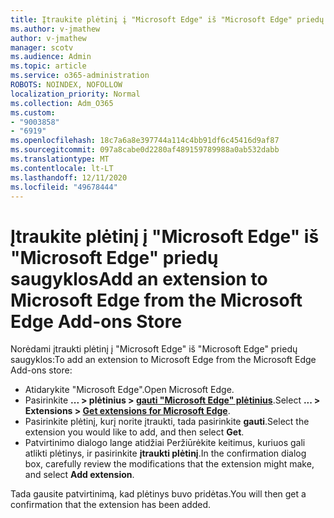 ```yaml
---
title: Įtraukite plėtinį į "Microsoft Edge" iš "Microsoft Edge" priedų saugyklos
ms.author: v-jmathew
author: v-jmathew
manager: scotv
ms.audience: Admin
ms.topic: article
ms.service: o365-administration
ROBOTS: NOINDEX, NOFOLLOW
localization_priority: Normal
ms.collection: Adm_O365
ms.custom:
- "9003858"
- "6919"
ms.openlocfilehash: 18c7a6a8e397744a114c4bb91df6c45416d9af87
ms.sourcegitcommit: 097a8cabe0d2280af489159789988a0ab532dabb
ms.translationtype: MT
ms.contentlocale: lt-LT
ms.lasthandoff: 12/11/2020
ms.locfileid: "49678444"
---
```

# <a name="add-an-extension-to-microsoft-edge-from-the-microsoft-edge-add-ons-store"></a><span data-ttu-id="1eace-102">Įtraukite plėtinį į "Microsoft Edge" iš "Microsoft Edge" priedų saugyklos</span><span class="sxs-lookup"><span data-stu-id="1eace-102">Add an extension to Microsoft Edge from the Microsoft Edge Add-ons Store</span></span>

<span data-ttu-id="1eace-103">Norėdami įtraukti plėtinį į "Microsoft Edge" iš "Microsoft Edge" priedų saugyklos:</span><span class="sxs-lookup"><span data-stu-id="1eace-103">To add an extension to Microsoft Edge from the Microsoft Edge Add-ons store:</span></span>

- <span data-ttu-id="1eace-104">Atidarykite "Microsoft Edge".</span><span class="sxs-lookup"><span data-stu-id="1eace-104">Open Microsoft Edge.</span></span>
- <span data-ttu-id="1eace-105">Pasirinkite **... > plėtinius > [gauti "Microsoft Edge" plėtinius](https://go.microsoft.com/fwlink/?linkid=2136408)**.</span><span class="sxs-lookup"><span data-stu-id="1eace-105">Select **... > Extensions > [Get extensions for Microsoft Edge](https://go.microsoft.com/fwlink/?linkid=2136408)**.</span></span>
- <span data-ttu-id="1eace-106">Pasirinkite plėtinį, kurį norite įtraukti, tada pasirinkite **gauti**.</span><span class="sxs-lookup"><span data-stu-id="1eace-106">Select the extension you would like to add, and then select **Get**.</span></span>
- <span data-ttu-id="1eace-107">Patvirtinimo dialogo lange atidžiai Peržiūrėkite keitimus, kuriuos gali atlikti plėtinys, ir pasirinkite **įtraukti plėtinį**.</span><span class="sxs-lookup"><span data-stu-id="1eace-107">In the confirmation dialog box, carefully review the modifications that the extension might make, and select **Add extension**.</span></span>

<span data-ttu-id="1eace-108">Tada gausite patvirtinimą, kad plėtinys buvo pridėtas.</span><span class="sxs-lookup"><span data-stu-id="1eace-108">You will then get a confirmation that the extension has been added.</span></span>
